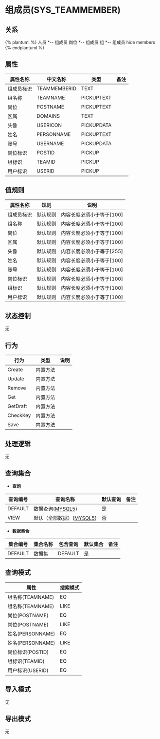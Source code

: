 # 组成员(SYS_TEAMMEMBER)

  

## 关系
{% plantuml %}
人员 *-- 组成员 
岗位 *-- 组成员 
组 *-- 组成员 
hide members
{% endplantuml %}

## 属性

| 属性名称        |    中文名称    | 类型     |  备注  |
| --------   |------------| -----   |  -------- | 
|组成员标识|TEAMMEMBERID|TEXT|&nbsp;|
|组名称|TEAMNAME|PICKUPTEXT|&nbsp;|
|岗位|POSTNAME|PICKUPTEXT|&nbsp;|
|区属|DOMAINS|TEXT|&nbsp;|
|头像|USERICON|PICKUPDATA|&nbsp;|
|姓名|PERSONNAME|PICKUPTEXT|&nbsp;|
|账号|USERNAME|PICKUPDATA|&nbsp;|
|岗位标识|POSTID|PICKUP|&nbsp;|
|组标识|TEAMID|PICKUP|&nbsp;|
|用户标识|USERID|PICKUP|&nbsp;|

## 值规则
| 属性名称    | 规则    |  说明  |
| --------   |------------| ----- | 
|组成员标识|默认规则|内容长度必须小于等于[100]|
|组名称|默认规则|内容长度必须小于等于[100]|
|岗位|默认规则|内容长度必须小于等于[100]|
|区属|默认规则|内容长度必须小于等于[100]|
|头像|默认规则|内容长度必须小于等于[255]|
|姓名|默认规则|内容长度必须小于等于[100]|
|账号|默认规则|内容长度必须小于等于[100]|
|岗位标识|默认规则|内容长度必须小于等于[100]|
|组标识|默认规则|内容长度必须小于等于[100]|
|用户标识|默认规则|内容长度必须小于等于[100]|

## 状态控制

无


## 行为
| 行为    | 类型    |  说明  |
| --------   |------------| ----- | 
|Create|内置方法|&nbsp;|
|Update|内置方法|&nbsp;|
|Remove|内置方法|&nbsp;|
|Get|内置方法|&nbsp;|
|GetDraft|内置方法|&nbsp;|
|CheckKey|内置方法|&nbsp;|
|Save|内置方法|&nbsp;|

## 处理逻辑
无

## 查询集合

* **查询**

| 查询编号 | 查询名称       | 默认查询 |   备注|
| --------  | --------   | --------   | ----- |
|DEFAULT|数据查询([MYSQL5](../../appendix/query_MYSQL5.md#SysTeamMember_Default))|是|&nbsp;|
|VIEW|默认（全部数据）([MYSQL5](../../appendix/query_MYSQL5.md#SysTeamMember_View))|否|&nbsp;|

* **数据集合**

| 集合编号 | 集合名称   |  包含查询  | 默认集合 |   备注|
| --------  | --------   | -------- | --------   | ----- |
|DEFAULT|数据集|DEFAULT|是|&nbsp;|

## 查询模式
| 属性      |    搜索模式     |
| --------   |------------|
|组名称(TEAMNAME)|EQ|
|组名称(TEAMNAME)|LIKE|
|岗位(POSTNAME)|EQ|
|岗位(POSTNAME)|LIKE|
|姓名(PERSONNAME)|EQ|
|姓名(PERSONNAME)|LIKE|
|岗位标识(POSTID)|EQ|
|组标识(TEAMID)|EQ|
|用户标识(USERID)|EQ|

## 导入模式
无


## 导出模式
无

